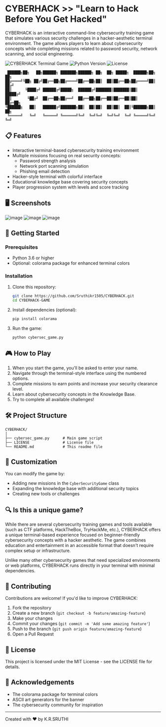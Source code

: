 # CYBERHACK  >> "Learn to Hack Before You Get Hacked"

CYBERHACK is an interactive command-line cybersecurity training game that simulates various security challenges in a hacker-aesthetic terminal environment. The game allows players to learn about cybersecurity concepts while completing missions related to password security, network scanning, and social engineering.

![CYBERHACK Terminal Game](https://img.shields.io/badge/cybersecurity-game-brightgreen)
![Python Version](https://img.shields.io/badge/python-3.6+-blue)
![License](https://img.shields.io/badge/license-MIT-green)

```
 ██████╗██╗   ██╗██████╗ ███████╗██████╗ ██╗  ██╗ █████╗  ██████╗██╗  ██╗
██╔════╝╚██╗ ██╔╝██╔══██╗██╔════╝██╔══██╗██║  ██║██╔══██╗██╔════╝██║ ██╔╝
██║      ╚████╔╝ ██████╔╝█████╗  ██████╔╝███████║███████║██║     █████╔╝ 
██║       ╚██╔╝  ██╔══██╗██╔══╝  ██╔══██╗██╔══██║██╔══██║██║     ██╔═██╗ 
╚██████╗   ██║   ██████╔╝███████╗██║  ██║██║  ██║██║  ██║╚██████╗██║  ██╗
 ╚═════╝   ╚═╝   ╚═════╝ ╚══════╝╚═╝  ╚═╝╚═╝  ╚═╝╚═╝  ╚═╝ ╚═════╝╚═╝  ╚═╝
```

## 📋 Features

- Interactive terminal-based cybersecurity training environment
- Multiple missions focusing on real security concepts:
  - Password strength analysis
  - Network port scanning simulation
  - Phishing email detection
- Hacker-style terminal with colorful interface 
- Educational knowledge base covering security concepts
- Player progression system with levels and score tracking

  


## 🖥️ Screenshots

![image](https://github.com/user-attachments/assets/b703267a-21a3-492a-beff-2ee280f30498)
![image](https://github.com/user-attachments/assets/2411ed51-b73c-47f1-a582-3ea6600f2a2c)
![image](https://github.com/user-attachments/assets/2a9e67b2-7fdc-4696-a759-ead764383106)




## 🚀 Getting Started

### Prerequisites

- Python 3.6 or higher
- Optional: colorama package for enhanced terminal colors

### Installation

1. Clone this repository:
   ```bash
   git clone https://github.com/Sruthikr1505/CYBERHACK.git
   cd CYBERHACK-GAME
   ```

2. Install dependencies (optional):
   ```bash
   pip install colorama
   ```

3. Run the game:
   ```bash
   python cybersec_game.py
   ```

## 🎮 How to Play

1. When you start the game, you'll be asked to enter your name.
2. Navigate through the terminal-style interface using the numbered options.
3. Complete missions to earn points and increase your security clearance level.
4. Learn about cybersecurity concepts in the Knowledge Base.
5. Try to complete all available challenges!

## 🛠️ Project Structure

```
CYBERHACK/
│
├── cybersec_game.py      # Main game script
├── LICENSE               # License file
└── README.md             # This readme file
```

## 📝 Customization

You can modify the game by:
- Adding new missions in the `CyberSecurityGame` class
- Expanding the knowledge base with additional security topics
- Creating new tools or challenges

## 🔍 Is this a unique game?

While there are several cybersecurity training games and tools available (such as CTF platforms, HackTheBox, TryHackMe, etc.), CYBERHACK offers a unique terminal-based experience focused on beginner-friendly cybersecurity concepts with a hacker aesthetic. The game combines education and entertainment in an accessible format that doesn't require complex setup or infrastructure.

Unlike many other cybersecurity games that need specialized environments or web platforms, CYBERHACK runs directly in your terminal with minimal dependencies.

## 🤝 Contributing

Contributions are welcome! If you'd like to improve CYBERHACK:

1. Fork the repository
2. Create a new branch (`git checkout -b feature/amazing-feature`)
3. Make your changes
4. Commit your changes (`git commit -m 'Add some amazing feature'`)
5. Push to the branch (`git push origin feature/amazing-feature`)
6. Open a Pull Request

## 📜 License

This project is licensed under the MIT License - see the LICENSE file for details.

## 🙏 Acknowledgements

- The colorama package for terminal colors
- ASCII art generators for the banner
- The cybersecurity community for inspiration

---

Created with ❤️ by  K.R.SRUTHI
